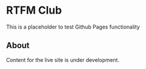 # RTFM Club

This is a placeholder to test Github Pages functionality

## About

Content for the live site is under development. 
